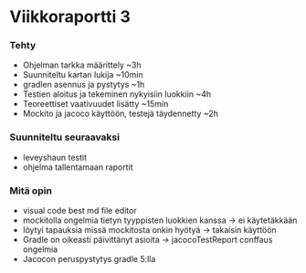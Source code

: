 # Viikkoraportti 3

### Tehty
* Ohjelman tarkka määrittely ~3h
* Suunniteltu kartan lukija ~10min
* gradlen asennus ja pystytys ~1h
* Testien aloitus ja tekeminen nykyisiin luokkiin ~4h
* Teoreettiset vaativuudet lisätty ~15min
* Mockito ja jacoco käyttöön, testejä täydennetty ~2h

### Suunniteltu seuraavaksi
* leveyshaun testit
* ohjelma tallentamaan raportit

### Mitä opin
* visual code best md file editor
* mockitolla ongelmia tietyn tyyppisten luokkien kanssa -> ei käytetäkkään
* löytyi tapauksia missä mockitosta onkin hyötyä -> takaisin käyttöön
* Gradle on oikeasti päivittänyt asioita -> jacocoTestReport conffaus ongelmia
* Jacocon peruspystytys gradle 5:lla